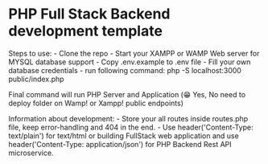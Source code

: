 # PHP Full Stack Backend development template

Steps to use: 
    - Clone the repo
    - Start your XAMPP or WAMP Web server for MYSQL database support 
    - Copy .env.example to .env file
    - Fill your own database credentials
    - run following command: php -S localhost:3000 public/index.php

Final command will run PHP Server and Application (😁 Yes, No need to deploy folder on Wamp! or Xampp! public endpoints)

Information about development: 
    - Store your all routes inside routes.php file, keep error-handling and 404 in the end. 
    - Use header('Content-Type: text/plain') for text/html or building FullStack web application and use header('Content-Type: application/json') for PHP Backend Rest API microservice. 